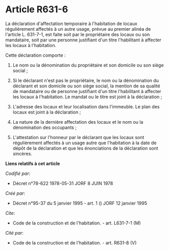 # Article R631-6

La déclaration d'affectation temporaire à l'habitation de locaux régulièrement affectés à un autre usage, prévue au premier
alinéa de l'article L. 631-7-1, est faite soit par le propriétaire des locaux ou son mandataire, soit par une personne
justifiant d'un titre l'habilitant à affecter les locaux à l'habitation.

Cette déclaration comporte :

1. Le nom ou la dénomination du propriétaire et son domicile ou son siège social ;

2. Si le déclarant n'est pas le propriétaire, le nom ou la dénomination du déclarant et son domicile ou son siège social, la
mention de sa qualité de mandataire ou de personne justifiant d'un titre l'habilitant à affecter les locaux à l'habitation.
Le mandat ou le titre est joint à la déclaration ;

3. L'adresse des locaux et leur localisation dans l'immeuble. Le plan des locaux est joint à la déclaration ;

4. La nature de la dernière affectation des locaux et le nom ou la dénomination des occupants ;

5. L'attestation sur l'honneur par le déclarant que les locaux sont régulièrement affectés à un usage autre que l'habitation
à la date de dépôt de la déclaration et que les énonciations de la déclaration sont sincères.

**Liens relatifs à cet article**

_Codifié par_:

  - Décret n°78-622 1978-05-31 JORF 8 JUIN 1978

_Créé par_:

  - Décret n°95-37 du 5 janvier 1995 - art. 1 () JORF 12 janvier 1995

_Cite_:

  - Code de la construction et de l'habitation. - art. L631-7-1 (M)

_Cité par_:

  - Code de la construction et de l'habitation. - art. R631-8 (V)
